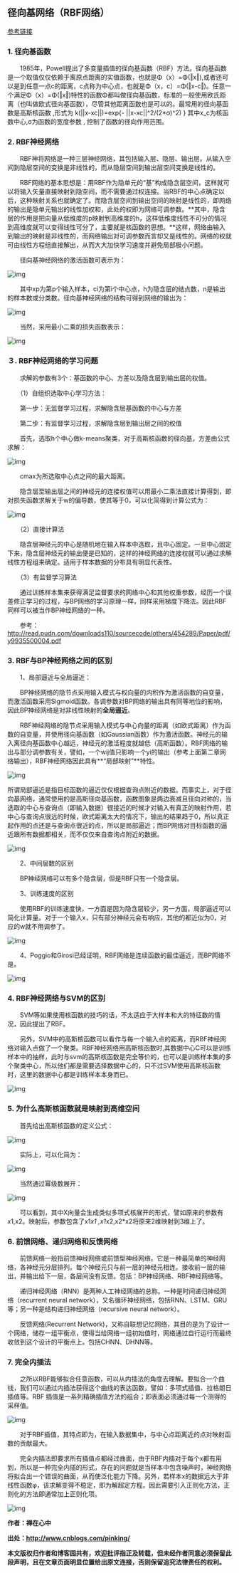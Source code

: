 ## 径向基网络（RBF网络）

[参考链接](https://www.cnblogs.com/pinking/p/9349695.html)

### 1. 径向基函数

　　1985年，Powell提出了多变量插值的径向基函数（RBF）方法。径向基函数是一个取值仅仅依赖于离原点距离的实值函数，也就是Φ（x）=Φ(‖x‖),或者还可以是到任意一点c的距离，c点称为中心点，也就是Φ（x，c）=Φ(‖x-c‖)。任意一个满足Φ（x）=Φ(‖x‖)特性的函数Φ都叫做径向基函数，标准的一般使用欧氏距离（也叫做欧式径向基函数），尽管其他距离函数也是可以的。最常用的径向基函数是高斯核函数 ,形式为 k(||x-xc||)=exp{- ||x-xc||^2/(2*σ)^2) } 其中x_c为核函数中心,σ为函数的宽度参数 , 控制了函数的径向作用范围。

### 2. RBF神经网络

　　RBF神将网络是一种三层神经网络，其包括输入层、隐层、输出层。从输入空间到隐层空间的变换是非线性的，而从隐层空间到输出层空间变换是线性的。

　　RBF网络的基本思想是：用RBF作为隐单元的“基”构成隐含层空间，这样就可以将输入矢量直接映射到隐空间，而不需要通过权连接。当RBF的中心点确定以后，这种映射关系也就确定了。而隐含层空间到输出空间的映射是线性的，即网络的输出是隐单元输出的线性加权和，此处的权即为网络可调参数。**其中，隐含层的作用是把向量从低维度的p映射到高维度的h，这样低维度线性不可分的情况到高维度就可以变得线性可分了，主要就是核函数的思想。**这样，网络由输入到输出的映射是非线性的，而网络输出对可调参数而言却又是线性的。网络的权就可由线性方程组直接解出，从而大大加快学习速度并避免局部极小问题。

　　径向基神经网络的激活函数可表示为：

![img](https://images2018.cnblogs.com/blog/729758/201807/729758-20180722113358463-2118289527.png)

　　其中xp为第p个输入样本，ci为第i个中心点，h为隐含层的结点数，n是输出的样本数或分类数。径向基神经网络的结构可得到网络的输出为：

![img](https://images2018.cnblogs.com/blog/729758/201807/729758-20180722113436596-1871144052.png)

　　当然，采用最小二乘的损失函数表示：

![img](https://images2018.cnblogs.com/blog/729758/201807/729758-20180722113546016-1218192263.png)

### ３. RBF神经网络的学习问题

　　求解的参数有3个：基函数的中心、方差以及隐含层到输出层的权值。

　　（1）自组织选取中心学习方法：

　　第一步：无监督学习过程，求解隐含层基函数的中心与方差

　　第二步：有监督学习过程，求解隐含层到输出层之间的权值

　　首先，选取h个中心做k-means聚类，对于高斯核函数的径向基，方差由公式求解：

![img](https://images2018.cnblogs.com/blog/729758/201807/729758-20180722115608332-1409419168.png)

　　cmax为所选取中心点之间的最大距离。

　　隐含层至输出层之间的神经元的连接权值可以用最小二乘法直接计算得到，即对损失函数求解关于w的偏导数，使其等于0，可以化简得到计算公式为：

![img](https://images2018.cnblogs.com/blog/729758/201807/729758-20180722120427494-1614136621.png)

　　（2）直接计算法

　　隐含层神经元的中心是随机地在输入样本中选取，且中心固定。一旦中心固定下来，隐含层神经元的输出便是已知的，这样的神经网络的连接权就可以通过求解线性方程组来确定。适用于样本数据的分布具有明显代表性。

　　（3）有监督学习算法

　　通过训练样本集来获得满足监督要求的网络中心和其他权重参数，经历一个误差修正学习的过程，与BP网络的学习原理一样，同样采用梯度下降法。因此RBF同样可以被当作BP神经网络的一种。

 　　参考：http://read.pudn.com/downloads110/sourcecode/others/454289/Paper/pdf/y9935500004.pdf

### 3. RBF与BP神经网络之间的区别

　　1、局部逼近与全局逼近：　

　　BP神经网络的隐节点采用输入模式与权向量的内积作为激活函数的自变量，而激活函数采用Sigmoid函数。各调参数对BP网络的输出具有同等地位的影响，因此BP神经网络是对非线性映射的**全局逼近**。

　　RBF神经网络的隐节点采用输入模式与中心向量的距离（如欧式距离）作为函数的自变量，并使用径向基函数（如Gaussian函数）作为激活函数。神经元的输入离径向基函数中心越远，神经元的激活程度就越低（高斯函数）。RBF网络的输出与部分调参数有关，譬如，一个wij值只影响一个yi的输出（参考上面第二章网络输出），RBF神经网络因此具有**“局部映射”**特性。

![img](https://images2018.cnblogs.com/blog/729758/201807/729758-20180722123711588-1558188715.png)

 

所谓局部逼近是指目标函数的逼近仅仅根据查询点附近的数据。而事实上，对于径向基网络，通常使用的是高斯径向基函数，函数图象是两边衰减且径向对称的，当选取的中心与查询点（即输入数据）很接近的时候才对输入有真正的映射作用，若中心与查询点很远的时候，欧式距离太大的情况下，输出的结果趋于0，所以真正起作用的点还是与查询点很近的点，所以是局部逼近；而BP网络对目标函数的逼近跟所有数据都相关，而不仅仅来自查询点附近的数据。

![img](https://images2018.cnblogs.com/blog/729758/201807/729758-20180722132644008-293319563.png)

 

　　2、中间层数的区别

　　BP神经网络可以有多个隐含层，但是RBF只有一个隐含层。

　　3、训练速度的区别

　　使用RBF的训练速度快，一方面是因为隐含层较少，另一方面，局部逼近可以简化计算量。对于一个输入x，只有部分神经元会有响应，其他的都近似为0，对应的w就不用调参了。

![img](https://images2018.cnblogs.com/blog/729758/201807/729758-20180722152726426-1251638964.png)

 

　　4、Poggio和Girosi已经证明，RBF网络是连续函数的最佳逼近，而BP网络不是。

![img](https://images2018.cnblogs.com/blog/729758/201807/729758-20180722151159800-1715533610.png)

 

### 4. RBF神经网络与SVM的区别

　　SVM等如果使用核函数的技巧的话，不太适应于大样本和大的特征数的情况，因此提出了RBF。

　　另外，SVM中的高斯核函数可以看作与每一个输入点的距离，而RBF神经网络对输入点做了一个聚类。RBF神经网络用高斯核函数时,其数据中心C可以是训练样本中的抽样，此时与svm的高斯核函数是完全等价的，也可以是训练样本集的多个聚类中心，所以他们都是需要选择数据中心的，只不过SVM使用高斯核函数时，这里的数据中心都是训练样本本身而已。

![img](https://images2018.cnblogs.com/blog/729758/201807/729758-20180722145547316-1467808969.png)

  

### 5. 为什么高斯核函数就是映射到高维空间

 　　首先给出高斯核函数的定义公式：

![img](https://images2018.cnblogs.com/blog/729758/201807/729758-20180722153943447-1207074806.png)

　　实际上，可以化简为：

![img](https://images2018.cnblogs.com/blog/729758/201807/729758-20180722154033845-696811220.png)

　　当然通过幂级数展开：

![img](https://images2018.cnblogs.com/blog/729758/201807/729758-20180722154124519-237978613.png)

　　可以看到，其中X向量会生成类似多项式核展开的形式，譬如原来的参数有x1,x2。映射后，参数包含了x1*x1 ,x1*x2,x2*x2将原来2维映射到3维上了。

 

### 6. 前馈网络、递归网络和反馈网络

　　前馈网络一般指前馈神经网络或前馈型神经网络。它是一种最简单的神经网络，各神经元分层排列。每个神经元只与前一层的神经元相连。接收前一层的输出，并输出给下一层，各层间没有反馈。包括：BP神经网络、RBF神经网络等。

　　递归神经网络（RNN）是两种人工神经网络的总称。一种是时间递归神经网络（recurrent neural network），又名循环神经网络，包括RNN、LSTM、GRU等；另一种是结构递归神经网络（recursive neural network）。

　　反馈网络(Recurrent Network)，又称自联想记忆网络，其目的是为了设计一个网络，储存一组平衡点，使得当给网络一组初始值时，网络通过自行运行而最终收敛到这个设计的平衡点上。包括CHNN、DHNN等。

###  7. 完全内插法

　　之所以RBF能够拟合任意函数，可以从内插法的角度去理解。要拟合一个曲线，我们可以通过内插法获得这个曲线的表达函数，譬如：多项式插值、拉格朗日插值等。RBF 插值是一系列精确插值方法的组合；即表面必须通过每一个测得的采样值。

![img](https://images2018.cnblogs.com/blog/729758/201807/729758-20180722165318904-829097154.png)

　　对于RBF插值，其特点即为，在输入数据集中，与中心点距离近的点对映射函数的贡献最大。　　

　　完全内插法即要求所有插值点都经过曲面，由于RBF内插对于每个x都有用到，所以是一种完全内插的形式，存在的问题就是当样本中包含噪声时，神经网络将拟合出一个错误的曲面，从而使泛化能力下降。另外，若样本x的数据远大于非线性函数φ，该求解变得不稳定，即为解超定方程。因此需要引入正则化方法，正则化的方法即通常加上正则化项。

![img](https://images2018.cnblogs.com/blog/729758/201807/729758-20180722172122089-120244273.png)

**作者：禅在心中** 

**出处：http://www.cnblogs.com/pinking/** 

**本文版权归作者和博客园共有，欢迎批评指正及转载，但未经作者同意必须保留此段声明，且在文章页面明显位置给出原文连接，否则保留追究法律责任的权利。**  